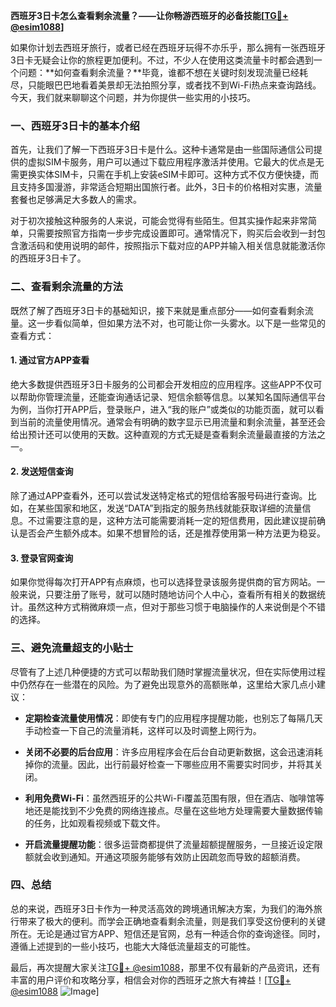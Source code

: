 **西班牙3日卡怎么查看剩余流量？——让你畅游西班牙的必备技能[[TG💪+ @esim1088](https://t.me/s/esim1088)]**

如果你计划去西班牙旅行，或者已经在西班牙玩得不亦乐乎，那么拥有一张西班牙3日卡无疑会让你的旅程更加便利。不过，不少人在使用这类流量卡时都会遇到一个问题：**如何查看剩余流量？**毕竟，谁都不想在关键时刻发现流量已经耗尽，只能眼巴巴地看着美景却无法拍照分享，或者找不到Wi-Fi热点来查询路线。今天，我们就来聊聊这个问题，并为你提供一些实用的小技巧。

### 一、西班牙3日卡的基本介绍

首先，让我们了解一下西班牙3日卡是什么。这种卡通常是由一些国际通信公司提供的虚拟SIM卡服务，用户可以通过下载应用程序激活并使用。它最大的优点是无需更换实体SIM卡，只需在手机上安装eSIM卡即可。这种方式不仅方便快捷，而且支持多国漫游，非常适合短期出国旅行者。此外，3日卡的价格相对实惠，流量套餐也足够满足大多数人的需求。

对于初次接触这种服务的人来说，可能会觉得有些陌生。但其实操作起来非常简单，只需要按照官方指南一步步完成设置即可。通常情况下，购买后会收到一封包含激活码和使用说明的邮件，按照指示下载对应的APP并输入相关信息就能激活你的西班牙3日卡了。

### 二、查看剩余流量的方法

既然了解了西班牙3日卡的基础知识，接下来就是重点部分——如何查看剩余流量。这一步看似简单，但如果方法不对，也可能让你一头雾水。以下是一些常见的查看方式：

#### 1. 通过官方APP查看

绝大多数提供西班牙3日卡服务的公司都会开发相应的应用程序。这些APP不仅可以帮助你管理流量，还能查询通话记录、短信余额等信息。以某知名国际通信平台为例，当你打开APP后，登录账户，进入“我的账户”或类似的功能页面，就可以看到当前的流量使用情况。通常会有明确的数字显示已用流量和剩余流量，甚至还会给出预计还可以使用的天数。这种直观的方式无疑是查看剩余流量最直接的方法之一。

#### 2. 发送短信查询

除了通过APP查看外，还可以尝试发送特定格式的短信给客服号码进行查询。比如，在某些国家和地区，发送“DATA”到指定的服务热线就能获取详细的流量信息。不过需要注意的是，这种方法可能需要消耗一定的短信费用，因此建议提前确认是否会产生额外成本。如果不想冒险的话，还是推荐使用第一种方法更为稳妥。

#### 3. 登录官网查询

如果你觉得每次打开APP有点麻烦，也可以选择登录该服务提供商的官方网站。一般来说，只要注册了账号，就可以随时随地访问个人中心，查看所有相关的数据统计。虽然这种方式稍微麻烦一点，但对于那些习惯于电脑操作的人来说倒是个不错的选择。

### 三、避免流量超支的小贴士

尽管有了上述几种便捷的方式可以帮助我们随时掌握流量状况，但在实际使用过程中仍然存在一些潜在的风险。为了避免出现意外的高额账单，这里给大家几点小建议：

- **定期检查流量使用情况**：即使有专门的应用程序提醒功能，也别忘了每隔几天手动检查一下自己的流量消耗，这样可以及时调整上网行为。
  
- **关闭不必要的后台应用**：许多应用程序会在后台自动更新数据，这会迅速消耗掉你的流量。因此，出行前最好检查一下哪些应用不需要实时同步，并将其关闭。
  
- **利用免费Wi-Fi**：虽然西班牙的公共Wi-Fi覆盖范围有限，但在酒店、咖啡馆等地还是能找到不少免费的网络连接点。尽量在这些地方处理需要大量数据传输的任务，比如观看视频或下载文件。

- **开启流量提醒功能**：很多运营商都提供了流量超额提醒服务，一旦接近设定限额就会收到通知。开通这项服务能够有效防止因疏忽而导致的超额消费。

### 四、总结

总的来说，西班牙3日卡作为一种灵活高效的跨境通讯解决方案，为我们的海外旅行带来了极大的便利。而学会正确地查看剩余流量，则是我们享受这份便利的关键所在。无论是通过官方APP、短信还是官网，总有一种适合你的查询途径。同时，遵循上述提到的一些小技巧，也能大大降低流量超支的可能性。

最后，再次提醒大家关注[TG💪+ @esim1088](https://t.me/s/esim1088)，那里不仅有最新的产品资讯，还有丰富的用户评价和攻略分享，相信会对你的西班牙之旅大有裨益！[[TG💪+ @esim1088](https://t.me/s/esim1088) ![Image](https://i.postimg.cc/4NQfJmqS/Snipaste-2025-05-13-00-14-12.png)]